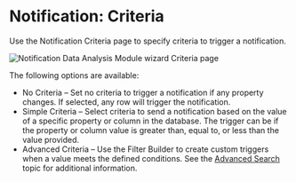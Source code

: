 # Notification: Criteria

Use the Notification Criteria page to specify criteria to trigger a notification.

![Notification Data Analysis Module wizard Criteria page](/img/product_docs/accessanalyzer/admin/datacollector/ewsmailbox/criteria.webp)

The following options are available:

- No Criteria – Set no criteria to trigger a notification if any property changes. If selected, any
  row will trigger the notification.
- Simple Criteria – Select criteria to send a notification based on the value of a specific property
  or column in the database. The trigger can be if the property or column value is greater than,
  equal to, or less than the value provided.
- Advanced Criteria – Use the Filter Builder to create custom triggers when a value meets the
  defined conditions. See the [Advanced Search](/docs/accessanalyzer/12.0/admin/navigate/datagrid.md#advanced-search) topic
  for additional information.
